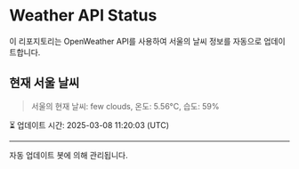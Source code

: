 
# Weather API Status

이 리포지토리는 OpenWeather API를 사용하여 서울의 날씨 정보를 자동으로 업데이트합니다.

## 현재 서울 날씨
> 서울의 현재 날씨: few clouds, 온도: 5.56°C, 습도: 59%

⏳ 업데이트 시간: 2025-03-08 11:20:03 (UTC)

---
자동 업데이트 봇에 의해 관리됩니다.
